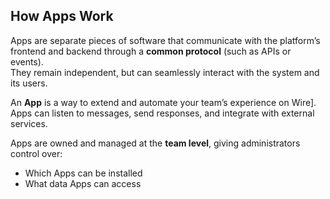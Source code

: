## How Apps Work
Apps are separate pieces of software that communicate with the platform’s frontend and backend through a **common protocol** (such as APIs or events).  
They remain independent, but can seamlessly interact with the system and its users.

An **App** is a way to extend and automate your team’s experience on Wire].
Apps can listen to messages, send responses, and integrate with external services.

Apps are owned and managed at the **team level**, giving administrators control over:
- Which Apps can be installed
- What data Apps can access
